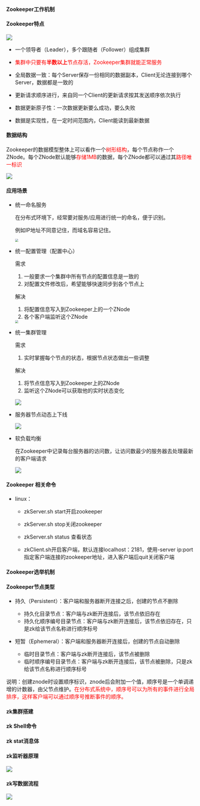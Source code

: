 #### Zookeeper工作机制

#### Zookeeper特点

![](\img\image-20200809124957328.png)

- 一个领导者（Leader），多个跟随者（Follower）组成集群
- <font color="red">集群中只要有**半数以上**节点存活，Zookeeper集群就能正常服务</font>

- 全局数据一致：每个Server保存一份相同的数据副本，Client无论连接到哪个Server，数据都是一致的
- 更新请求顺序进行，来自同一个Client的更新请求按其发送顺序依次执行

- 数据更新原子性：一次数据更新要么成功，要么失败
- 数据是实现性，在一定时间范围内，Client能读到最新数据

#### 数据结构

Zookeeper的数据模型整体上可以看作一个<font color="red">树形结构</font>，每个节点称作一个ZNode。每个ZNode默认能够<font color="red">存储1MB</font>的数据，每个ZNode都可以通过其<font color="red">路径唯一标识</font>

![](img\image-20200809130019141.png)

#### 应用场景

- 统一命名服务

  在分布式环境下，经常要对服务/应用进行统一的命名，便于识别。

  例如IP地址不同意记住，而域名容易记住。

  <img src="img\image-20200809130748728.png" style="zoom:50%;" />

- 统一配置管理（配置中心）

  需求

  1. 一般要求一个集群中所有节点的配置信息是一致的
  2. 对配置文件修改后，希望能够快速同步到各个节点上

  解决

  1. 将配置信息写入到Zookeeper上的一个ZNode
  2. 各个客户端监听这个ZNode

  <img src="img\image-20200809131304309.png" style="zoom:50%;" />

- 统一集群管理

  需求

  1. 实时掌握每个节点的状态，根据节点状态做出一些调整

  解决

  1. 将节点信息写入到Zookeeper上的ZNode
  2. 监听这个ZNode可以获取他的实时状态变化

  ![](img\image-20200809131817497.png)

- 服务器节点动态上下线

  ![](img\image-20200809152240521.png)

- 软负载均衡

  在Zookeeper中记录每台服务器的访问数，让访问数最少的服务器去处理最新的客户端请求

  ![](img\image-20200809174522988.png)

#### Zookeeper 相关命令

- linux：

  - zkServer.sh  start开启zookeeper

  - zkServer.sh stop关闭zookeeper

  - zkServer.sh status 查看状态

  - zkClient.sh开启客户端，默认连接localhost：2181，使用-server ip:port  指定客户端连接的zookeeper地址，进入客户端后quit关闭客户端

#### Zookeeper选举机制



#### Zookeeper节点类型

- 持久（Persistent）：客户端和服务器断开连接之后，创建的节点不删除
  - 持久化目录节点：客户端与zk断开连接后，该节点依旧存在
  - 持久化顺序编号目录节点：客户端与zk断开连接后，该节点依旧存在，只是zk给该节点名称进行顺序标号

- 短暂（Ephemeral）：客户端和服务器断开连接后，创建的节点自动删除
  - 临时目录节点：客户端与zk断开连接后，该节点被删除
  - 临时顺序编号目录节点：客户端与zk断开连接后，该节点被删除，只是zk给该节点名称进行顺序标号

说明：创建znode时设置顺序标识，znode后会附加一个值，顺序号是一个单调递增的计数器，由父节点维护。<font color="red">在分布式系统中，顺序号可以为所有的事件进行全局排序，这样客户端可以通过顺序号推断事件的顺序。</font>



#### zk集群搭建

#### zk Shell命令

#### zk stat消息体

#### zk监听器原理

![](img\image-20200809223220138.png)

#### zk写数据流程

![](img\image-20200809223719633.png)

